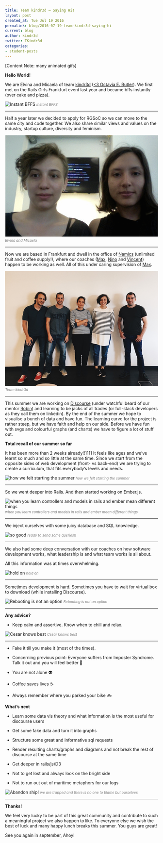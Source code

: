```yaml
---
title: Team kindr3d – Saying Hi!
layout: post
created_at: Tue Jul 19 2016
permalink: blog/2016-07-19-team-kindr3d-saying-hi
current: blog
author: kindr3d
twitter: TKindr3d
categories:
- student-posts
---
```

[Content Note: many animated gifs]

**Hello World!**

We are Elvina and Micaela of team [kindr3d](https://github.com/kindr3d) ([<3 Octavia E. Butler](https://en.wikipedia.org/wiki/Kindred_(novel))). We first met on the Rails Girls Frankfurt event last year and became bffs instantly (over cake and pizza).

![Instant BFFS](http://i.giphy.com/XA8LazQ9XQotG.gif)
<font color="grey"><small><i>Instant BFFS</i></small></font>
- - -


Half a year later we decided to apply for RGSoC so we can move to the same city and code together. We also share similar views and values on the industry, startup culture, diversity and feminism.

![Team kindr3d](/img/blog/2016/kindr3d.gif)
<font color="grey"><small><i>Elvina and Micaela</i></small></font>
- - -


Now we are based in Frankfurt and dwell in the office of [Namics](https://www.namics.com) (unlimited fruit and coffee supply!), where our coaches ([Max](https://github.com/mtrense), [Nino](https://github.com/ninoraubaum) and [Vincent](https://github.com/regexident)) happen to be working as well. All of this under caring supervision of [Max](https://github.com/klappradla).

![The team](/img/blog/2016/kindr3d-team.jpg)
<font color="grey"><small><i>Team kindr3d</i></small></font>
- - -


This summer we are working on [Discourse](https://www.discourse.org) (under watchful beard of our mentor [Robin](https://github.com/eviltrout)) and learning to be jacks of all trades (or full-stack developers as they call them on linkedin). By the end of the summer we hope to visualise a bunch of data and have fun. The learning curve for the project is rather steep, but we have faith and help on our side. Before we have fun with svgs and colourful graphs (and charts) we have to figure a lot of stuff out.

**Total recall of our summer so far**

It has been more than 2 weeks already!!1111 It feels like ages and we’ve learnt so much and so little at the same time. Since we start from the opposite sides of web development (front- vs back-end) we are trying to create a curriculum, that fits everybody’s levels and needs.

![how we felt starting the summer](http://i.giphy.com/3oEjHFBQuEteIo33RS.gif)
<font color="grey"><small><i>how we felt starting the summer</i></small></font>
- - -


So we went deeper into Rails. And then started working on Ember.js.

![when you learn controllers and models in rails and ember mean different things](http://i.giphy.com/ju2x7IuyNX3qM.gif)
<font color="grey"><small><i>when you learn controllers and models in rails and ember mean different things</i></small></font>
- - -


We inject ourselves with some juicy database and SQL knowledge.

![so good](http://i.giphy.com/B2Rojmkel8EcE.gif)
<font color="grey"><small><i>ready to send some queries!!</i></small></font>
- - -

We also had some deep conversation with our coaches on how software development works, what leadership is and what team works is all about.

All this information was at times overwhelming.

![hold on](http://i.giphy.com/5lB6qGXQgHbAQ.gif)
<font color="grey"><small><i>hold on</i></small></font>
- - -

Sometimes development is hard. Sometimes you have to wait for virtual box to download (while installing Discourse). 

![Rebooting is not an option](http://i.giphy.com/5uGtnXX2tXCqA.gif)
<font color="grey"><small><i>Rebooting is not an option</i></small></font>
- - -

**Any advice?**

* Keep calm and assertive. Know when to chill and relax.

![Cesar knows best](http://i.giphy.com/xT0BKgBmTrDCbEzW4o.gif)
<font color="grey"><small><i>Cesar knows best</i></small></font>
- - -

* Fake it till you make it (most of the times).

* Concerning previous point: Everyone suffers from Imposter Syndrome. Talk it out and you will feel better 👊

* You are not alone 👽

* Coffee saves lives ☕

* Always remember where you parked your bike 🚲


**What’s next**

* Learn some data vis theory and what information is the most useful for discourse users

* Get some fake data and turn it into graphs

* Structure some great and informative sql requests

* Render resulting charts/graphs and diagrams and not break the rest of discourse at the same time

* Get deeper in rails/js/D3

* Not to get lost and always look on the bright side

* Not to run out out of maritime metaphors for our logs

![Abandon ship!](http://i.giphy.com/xT5LMHkEg6runrYJuo.gif)
<font color="grey"><small><i>we are trapped and there is no one to blame but ourselves</i></small></font>
- - -


**Thanks!**

We feel very lucky to be part of this great community and contribute to such a meaningful project we also happen to like. To everyone else we wish the best of luck and many happy lunch breaks this summer. You guys are great!

See you again in september, Ahoy!
